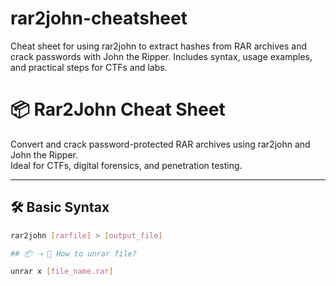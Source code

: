 # rar2john-cheatsheet
Cheat sheet for using rar2john to extract hashes from RAR archives and crack passwords with John the Ripper. Includes syntax, usage examples, and practical steps for CTFs and labs.
# 📦 Rar2John Cheat Sheet
Convert and crack password-protected RAR archives using rar2john and John the Ripper.  
Ideal for CTFs, digital forensics, and penetration testing.

---

## 🛠️ Basic Syntax

```bash
rar2john [rarfile] > [output_file]

## 📦 ➝ 📂 How to unrar file?

unrar x [file_name.rar]
